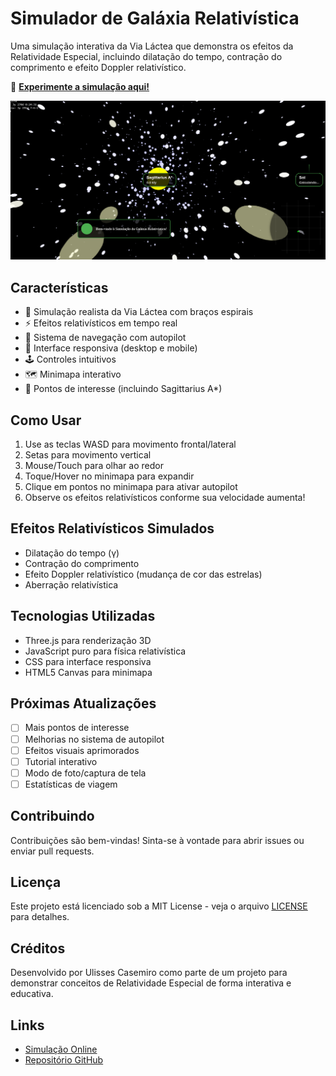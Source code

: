 # Simulador de Galáxia Relativística

Uma simulação interativa da Via Láctea que demonstra os efeitos da Relatividade Especial, incluindo dilatação do tempo, contração do comprimento e efeito Doppler relativístico.

🚀 **[Experimente a simulação aqui!](https://ulisses177.github.io/Galaxia-Relatividade-Especial/)**

![Simulação da Galáxia](imagem.png)

## Características

- 🌌 Simulação realista da Via Láctea com braços espirais
- ⚡ Efeitos relativísticos em tempo real
- 🎯 Sistema de navegação com autopilot
- 📱 Interface responsiva (desktop e mobile)
- 🕹️ Controles intuitivos
- 🗺️ Minimapa interativo
- 🌟 Pontos de interesse (incluindo Sagittarius A*)

## Como Usar

1. Use as teclas WASD para movimento frontal/lateral
2. Setas para movimento vertical
3. Mouse/Touch para olhar ao redor
4. Toque/Hover no minimapa para expandir
5. Clique em pontos no minimapa para ativar autopilot
6. Observe os efeitos relativísticos conforme sua velocidade aumenta!

## Efeitos Relativísticos Simulados

- Dilatação do tempo (γ)
- Contração do comprimento
- Efeito Doppler relativístico (mudança de cor das estrelas)
- Aberração relativística

## Tecnologias Utilizadas

- Three.js para renderização 3D
- JavaScript puro para física relativística
- CSS para interface responsiva
- HTML5 Canvas para minimapa

## Próximas Atualizações

- [ ] Mais pontos de interesse
- [ ] Melhorias no sistema de autopilot
- [ ] Efeitos visuais aprimorados
- [ ] Tutorial interativo
- [ ] Modo de foto/captura de tela
- [ ] Estatísticas de viagem

## Contribuindo

Contribuições são bem-vindas! Sinta-se à vontade para abrir issues ou enviar pull requests.

## Licença

Este projeto está licenciado sob a MIT License - veja o arquivo [LICENSE](LICENSE) para detalhes.

## Créditos

Desenvolvido por Ulisses Casemiro como parte de um projeto para demonstrar conceitos de Relatividade Especial de forma interativa e educativa.

## Links

- [Simulação Online](https://ulisses177.github.io/Galaxia-Relatividade-Especial/)
- [Repositório GitHub](https://github.com/ulisses177/Galaxia-Relatividade-Especial)
